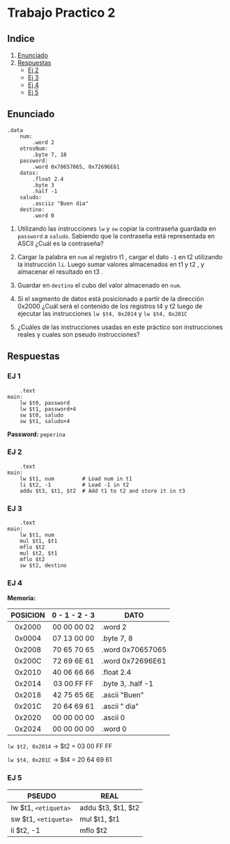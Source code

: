 # Trabajo Practico 2

## Indice

1. [Enunciado](#enunciado)
2. [Respuestas](#respuestas)
    * [Ej 2](#ej-2)
    * [Ej 3](#ej-3)
    * [Ej 4](#ej-4)
    * [Ej 5](#ej-5)

## Enunciado

```
.data
    num:
        .word 2
    otrosNum:
        .byte 7, 18
    password:
        .word 0x70657065, 0x72696E61
    datos:
        .float 2.4
        .byte 3
        .half -1
    saludo:
        .asciiz "Buen dia"
    destino:
        .word 0
```
1. Utilizando las instrucciones ` lw ` y ` sw ` copiar la contraseña guardada en ` password ` a ` saludo `. Sabiendo que la contraseña está representada en ASCII ¿Cuál es la contraseña?

2. Cargar la palabra en ` num ` al registro t1 , cargar el dato ` -1 ` en t2 utilizando la instrucción ` li `. Luego sumar valores almacenados en t1 y t2 , y almacenar el resultado en
t3 .

3. Guardar en ` destino ` el cubo del valor almacenado en ` num `.

4. Si el segmento de datos está posicionado a partir de la dirección 0x2000 ¿Cuál será el contenido de los registros t4 y t2 luego de ejecutar las instrucciones ` lw $t4, 0x2014 ` y
` lw $t4, 0x201C `

5. ¿Cuáles de las instrucciones usadas en este práctico son instrucciones reales y cuales son pseudo instrucciones?

## Respuestas

### EJ 1

```
    .text
main:
    lw $t0, password
    lw $t1, password+4
    sw $t0, saludo
    sw $t1, saludo+4
```

**Password:** `peperina`

### EJ 2
```
    .text
main:
    lw $t1, num         # Load num in t1
    li $t2, -1          # Load -1 in t2
    addu $t3, $t1, $t2  # Add t1 to t2 and store it in t3
```

### EJ 3

```
    .text
main:
    lw $t1, num
    mul $t1, $t1
    mflo $t2
    mul $t2, $t1
    mflo $t2
    sw $t2, destino
```

### EJ 4

**Memoria:**

|POSICION|0 - 1 - 2 - 3|DATO|
|:--:|:--:|--|
|0x2000|00 00 00 02|.word 2|
|0x0004|07 13 00 00|.byte 7, 8|
|0x2008|70 65 70 65|.word 0x70657065|
|0x200C|72 69 6E 61|.word 0x72696E61|
|0x2010|40 06 66 66|.float 2.4|
|0x2014|03 00 FF FF|.byte 3, .half -1|
|0x2018|42 75 65 6E|.ascii "Buen"|
|0x201C|20 64 69 61|.ascii " dia"|
|0x2020|00 00 00 00|.ascii 0|
|0x2024|00 00 00 00|.word 0|

`lw $t2, 0x2014` -> $t2 = 03 00 FF FF

`lw $t4, 0x201C` -> $t4 = 20 64 69 61

### EJ 5

|PSEUDO|REAL|
|--|--|
|lw $t1, `<etiqueta>`|addu $t3, $t1, $t2|
|sw $t1, `<etiqueta>`|mul $t1, $t1|
|li $t2, -1|mflo $t2|

